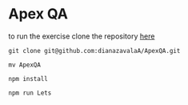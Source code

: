 # Apex QA

to run the exercise clone the repository [here](https://github.com/dianazavalaA/ApexQA)

```shell
git clone git@github.com:dianazavalaA/ApexQA.git

mv ApexQA

npm install

npm run Lets

```
